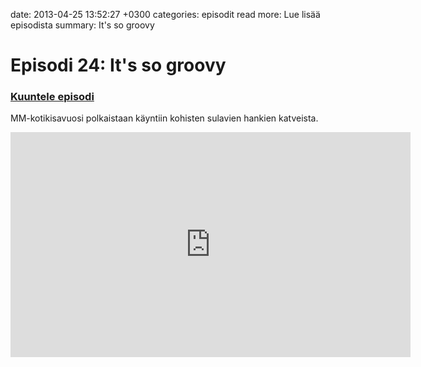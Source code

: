 date: 2013-04-25 13:52:27 +0300
categories: episodit
read more: Lue lis&auml;&auml; episodista
summary: It's so groovy

# Episodi 24: It's so groovy

### [Kuuntele episodi](http://traffic.libsyn.com/raskaasti/episodi-24-mono.output.mp3)

MM-kotikisavuosi polkaistaan k&auml;yntiin kohisten sulavien hankien katveista.

<iframe style="border: none" src="http://html5-player.libsyn.com/embed/episode/id/2300606/height/240/width/480/theme/legacy/direction/no/autoplay/no/autonext/no/thumbnail/yes/preload/no/no_addthis/no/" height="360" width="640" scrolling="no"></iframe>